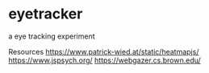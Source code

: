 # eyetracker
a eye tracking experiment

Resources
https://www.patrick-wied.at/static/heatmapjs/
https://www.jspsych.org/
https://webgazer.cs.brown.edu/
